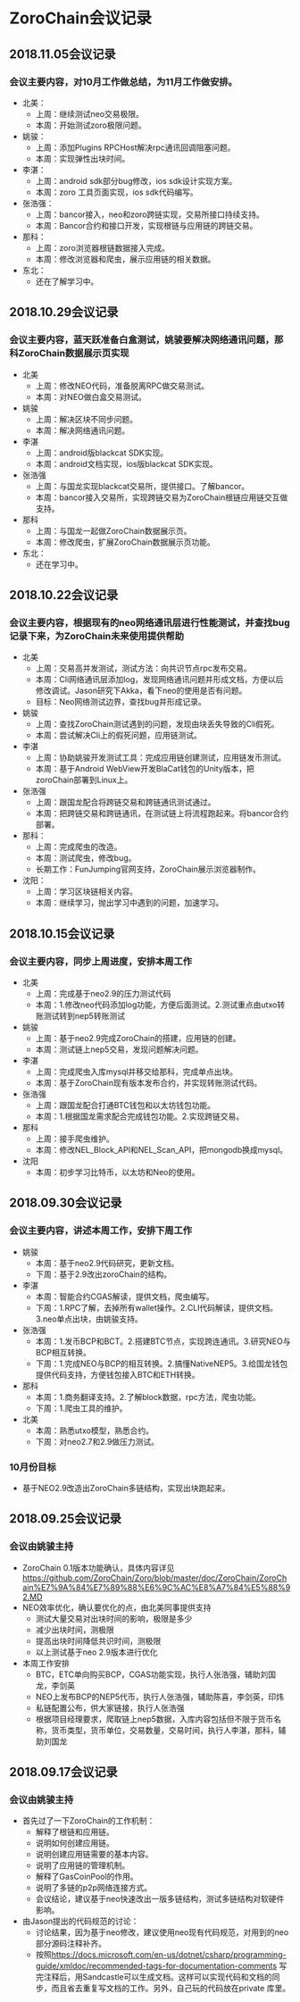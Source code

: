 # ZoroChain会议记录
## 2018.11.05会议记录
### 会议主要内容，对10月工作做总结，为11月工作做安排。
* 北美：
    * 上周：继续测试neo交易极限。
    * 本周：开始测试zoro极限问题。
* 姚骏：
    * 上周：添加Plugins RPCHost解决rpc通讯回调阻塞问题。
    * 本周：实现弹性出块时间。
* 李湛：
    * 上周：android sdk部分bug修改，ios sdk设计实现方案。
    * 本周：zoro 工具页面实现，ios sdk代码编写。
* 张浩强：
    * 上周：bancor接入，neo和zoro跨链实现，交易所接口持续支持。
    * 本周：Bancor合约和接口开发，实现根链与应用链的跨链交易。
* 那科：
    * 上周：zoro浏览器根链数据接入完成。
    * 本周：修改浏览器和爬虫，展示应用链的相关数据。
* 东北：
    * 还在了解学习中。
## 2018.10.29会议记录
### 会议主要内容，蓝天跃准备白盒测试，姚骏要解决网络通讯问题，那科ZoroChain数据展示页实现
* 北美
    * 上周：修改NEO代码，准备脱离RPC做交易测试。
    * 本周：对NEO做白盒交易测试。
* 姚骏
    * 上周：解决区块不同步问题。
    * 本周：解决网络通讯问题。
* 李湛
    * 上周：android版blackcat SDK实现。
    * 本周：android文档实现，ios版blackcat SDK实现。
* 张浩强
    * 上周：与国龙实现blackcat交易所，提供接口。了解bancor。
    * 本周：bancor接入交易所，实现跨链交易为ZoroChain根链应用链交互做支持。
* 那科
    * 上周：与国龙一起做ZoroChain数据展示页。
    * 本周：修改爬虫，扩展ZoroChain数据展示页功能。
* 东北：
    * 还在学习中。
## 2018.10.22会议记录
### 会议主要内容，根据现有的neo网络通讯层进行性能测试，并查找bug记录下来，为ZoroChain未来使用提供帮助
* 北美
    * 上周：交易高并发测试，测试方法：向共识节点rpc发布交易。
    * 本周：Cli网络通讯层添加log，发现网络通讯问题并形成文档，方便以后修改调试。Jason研究下Akka，看下neo的使用是否有问题。
    * 目标：Neo网络测试边界，查找bug并形成记录。
* 姚骏
    * 上周：查找ZoroChain测试遇到的问题，发现由块丢失导致的Cli假死。
    * 本周：尝试解决Cli上的假死问题，应用链测试。
* 李湛
    * 上周：协助姚骏开发测试工具：完成应用链创建测试，应用链发币测试。
    * 本周：基于Android WebView开发BlaCat钱包的Unity版本，把zoroChain部署到Linux上。
* 张浩强
    * 上周：跟国龙配合将跨链交易和跨链通讯测试通过。
    * 本周：把跨链交易和跨链通讯，在测试链上将流程跑起来。将bancor合约部署。
* 那科：
    * 上周：完成爬虫的改造。
    * 本周：测试爬虫，修改bug。
    * 长期工作：FunJumping官网支持，ZoroChain展示浏览器制作。
* 沈阳：
    * 上周：学习区块链相关内容。
    * 本周：继续学习，抛出学习中遇到的问题，加速学习。
## 2018.10.15会议记录
### 会议主要内容，同步上周进度，安排本周工作
* 北美
  * 上周：完成基于neo2.9的压力测试代码
  * 本周：1.修改neo代码添加log功能，方便后面测试。2.测试重点由utxo转账测试转到nep5转账测试
* 姚骏
  * 上周：基于neo2.9完成ZoroChain的搭建，应用链的创建。
  * 本周：测试链上nep5交易，发现问题解决问题。
* 李湛
  * 上周：完成爬虫入库mysql并移交给那科，完成单点出块。
  * 本周：基于ZoroChain现有版本发布合约，并实现转账测试代码。
* 张浩强
  * 上周：跟国龙配合打通BTC钱包和以太坊钱包功能。
  * 本周：1.根据国龙需求配合完成钱包功能。2.实现跨链交易。
* 那科
  * 上周：接手爬虫维护。
  * 本周：修改NEL_Block_API和NEL_Scan_API，把mongodb换成mysql。
* 沈阳
  * 本周：初步学习比特币，以太坊和Neo的使用。

## 2018.09.30会议记录
### 会议主要内容，讲述本周工作，安排下周工作
* 姚骏
  * 本周：基于neo2.9代码研究，更新文档。
  * 下周：基于2.9改出zoroChain的结构。
* 李湛
  * 本周：智能合约CGAS解读，提供文档，爬虫编写。
  * 下周：1.RPC了解，去掉所有wallet操作。2.CLI代码解读，提供文档。3.neo单点出块，由姚骏支持。
* 张浩强
  * 本周：1.发币BCP和BCT。2.搭建BTC节点，实现跨连通讯。3.研究NEO与BCP相互转换。
  * 下周：1.完成NEO与BCP的相互转换。2.搞懂NativeNEP5。3.给国龙钱包提供代码支持，方便钱包接入BTC和ETH转换。
* 那科
  * 本周：1.商务翻译支持。2.了解block数据，rpc方法，爬虫功能。
  * 下周：1.爬虫工具的维护。
* 北美
  * 本周：熟悉utxo模型，熟悉合约。
  * 下周：对neo2.7和2.9做压力测试。
### 10月份目标
* 基于NEO2.9改造出ZoroChain多链结构，实现出块跑起来。

## 2018.09.25会议记录
### 会议由姚骏主持
* ZoroChain 0.1版本功能确认，具体内容详见<https://github.com/ZoroChain/Zoro/blob/master/doc/ZoroChain/ZoroChain%E7%9A%84%E7%89%88%E6%9C%AC%E8%A7%84%E5%88%92.MD>
* NEO效率优化，确认要优化的点，由北美同事提供支持
  * 测试大量交易对出块时间的影响，极限是多少
  * 减少出块时间，测极限
  * 提高出块时间降低共识时间，测极限
  * 以上测试基于neo 2.9版本进行优化
* 本周工作安排
  * BTC，ETC单向购买BCP，CGAS功能实现，执行人张浩强，辅助刘国龙，李剑英
  * NEO上发布BCP的NEP5代币，执行人张浩强，辅助陈喜，李剑英，印炜
  * 私链配置公布，供大家链接，执行人张浩强
  * 根据项目经理要求，爬取链上nep5数据，入库内容包括但不限于货币名称，货币类型，货币单位，交易数量，交易时间，执行人李湛，那科，辅助刘国龙
## 2018.09.17会议记录
### 会议由姚骏主持
* 首先过了一下ZoroChain的工作机制：
  * 解释了根链和应用链。
  * 说明如何创建应用链。
  * 说明创建应用链需要的基本内容。
  * 说明了应用链的管理机制。
  * 解释了GasCoinPool的作用。
  * 说明了多链的p2p网络连接方式。
  * 会议结论，建议基于neo快速改出一版多链结构，测试多链结构对软硬件影响。  
* 由Jason提出的代码规范的讨论：
  * 讨论结果，因为基于neo修改，建议使用neo现有代码规范，对用到的neo部分源码注释补齐。
  * 按照<https://docs.microsoft.com/en-us/dotnet/csharp/programming-guide/xmldoc/recommended-tags-for-documentation-comments> 写完注释后，用Sandcastle可以生成文档。这样可以实现代码和文档的同步，而且省去重复写文档的工作。另外，自己玩的代码放在private 库里。